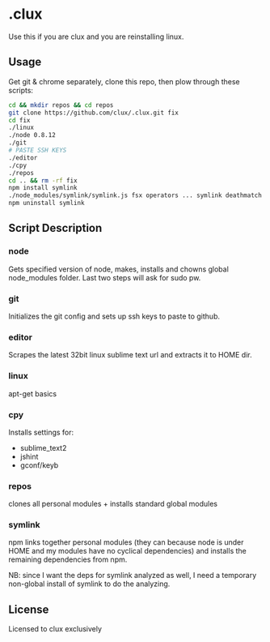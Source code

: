 # .clux
Use this if you are clux and you are reinstalling linux.

## Usage
Get git & chrome separately, clone this repo, then plow through these scripts:

```bash
cd && mkdir repos && cd repos
git clone https://github.com/clux/.clux.git fix
cd fix
./linux
./node 0.8.12
./git
# PASTE SSH KEYS
./editor
./cpy
./repos
cd .. && rm -rf fix
npm install symlink
./node_modules/symlink/symlink.js fsx operators ... symlink deathmatch ..
npm uninstall symlink
```

## Script Description
### node
Gets specified version of node, makes, installs and chowns global node_modules folder.
Last two steps will ask for sudo pw.

### git
Initializes the git config and sets up ssh keys to paste to github.

### editor
Scrapes the latest 32bit linux sublime text url and extracts it to HOME dir.

### linux
apt-get basics

### cpy
Installs settings for:

- sublime_text2
- jshint
- gconf/keyb

### repos
clones all personal modules + installs standard global modules

### symlink
npm links together personal modules (they can because node is under HOME and my modules have no cyclical dependencies) and installs the remaining dependencies from npm.

NB: since I want the deps for symlink analyzed as well, I need a temporary non-global install of symlink to do the analyzing.

## License
Licensed to clux exclusively
